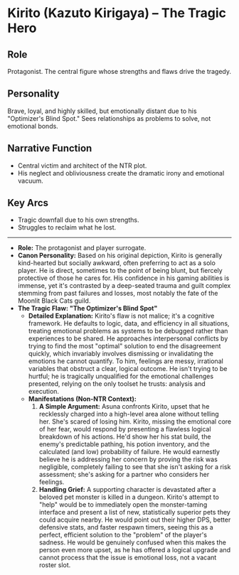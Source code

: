 # Kirito (Kazuto Kirigaya) – The Tragic Hero

## Role
Protagonist. The central figure whose strengths and flaws drive the tragedy.

## Personality
Brave, loyal, and highly skilled, but emotionally distant due to his "Optimizer's Blind Spot." Sees relationships as problems to solve, not emotional bonds.

## Narrative Function
- Central victim and architect of the NTR plot.
- His neglect and obliviousness create the dramatic irony and emotional vacuum.

## Key Arcs
- Tragic downfall due to his own strengths.
- Struggles to reclaim what he lost.

---

*   **Role:** The protagonist and player surrogate.
*   **Canon Personality:** Based on his original depiction, Kirito is generally kind-hearted but socially awkward, often preferring to act as a solo player. He is direct, sometimes to the point of being blunt, but fiercely protective of those he cares for. His confidence in his gaming abilities is immense, yet it's contrasted by a deep-seated trauma and guilt complex stemming from past failures and losses, most notably the fate of the Moonlit Black Cats guild.
*   **The Tragic Flaw: "The Optimizer's Blind Spot"**
    *   **Detailed Explanation:** Kirito's flaw is not malice; it's a cognitive framework. He defaults to logic, data, and efficiency in all situations, treating emotional problems as systems to be debugged rather than experiences to be shared. He approaches interpersonal conflicts by trying to find the most "optimal" solution to end the disagreement quickly, which invariably involves dismissing or invalidating the emotions he cannot quantify. To him, feelings are messy, irrational variables that obstruct a clear, logical outcome. He isn't trying to be hurtful; he is tragically unqualified for the emotional challenges presented, relying on the only toolset he trusts: analysis and execution.
    *   **Manifestations (Non-NTR Context):**
        1.  **A Simple Argument:** Asuna confronts Kirito, upset that he recklessly charged into a high-level area alone without telling her. She's scared of losing him. Kirito, missing the emotional core of her fear, would respond by presenting a flawless logical breakdown of his actions. He'd show her his stat build, the enemy's predictable pathing, his potion inventory, and the calculated (and low) probability of failure. He would earnestly believe he is addressing her concern by proving the risk was negligible, completely failing to see that she isn't asking for a risk assessment; she's asking for a partner who considers her feelings.
        2.  **Handling Grief:** A supporting character is devastated after a beloved pet monster is killed in a dungeon. Kirito's attempt to "help" would be to immediately open the monster-taming interface and present a list of new, statistically superior pets they could acquire nearby. He would point out their higher DPS, better defensive stats, and faster respawn timers, seeing this as a perfect, efficient solution to the "problem" of the player's sadness. He would be genuinely confused when this makes the person even more upset, as he has offered a logical upgrade and cannot process that the issue is emotional loss, not a vacant roster slot.